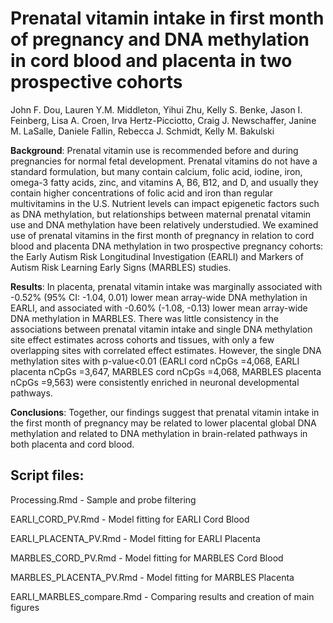 # Prenatal vitamin intake in first month of pregnancy and DNA methylation in cord blood and placenta in two prospective cohorts 

John F. Dou, Lauren Y.M. Middleton, Yihui Zhu, Kelly S. Benke, Jason I. Feinberg, Lisa A. Croen, Irva Hertz-Picciotto, Craig J. Newschaffer, Janine M. LaSalle, Daniele Fallin, Rebecca J. Schmidt, Kelly M. Bakulski

**Background**: Prenatal vitamin use is recommended before and during pregnancies for normal fetal development. Prenatal vitamins do not have a standard formulation, but many contain calcium, folic acid, iodine, iron, omega-3 fatty acids, zinc, and vitamins A, B6, B12, and D, and usually they contain higher concentrations of folic acid and iron than regular multivitamins in the U.S. Nutrient levels can impact epigenetic factors such as DNA methylation, but relationships between maternal prenatal vitamin use and DNA methylation have been relatively understudied. We examined use of prenatal vitamins in the first month of pregnancy in relation to cord blood and placenta DNA methylation in two prospective pregnancy cohorts: the Early Autism Risk Longitudinal Investigation (EARLI) and Markers of Autism Risk Learning Early Signs (MARBLES) studies.

**Results**: In placenta, prenatal vitamin intake was marginally associated with -0.52% (95% CI: -1.04, 0.01) lower mean array-wide DNA methylation in EARLI, and associated with -0.60% (-1.08, -0.13) lower mean array-wide DNA methylation in MARBLES. There was little consistency in the associations between prenatal vitamin intake and single DNA methylation site effect estimates across cohorts and tissues, with only a few overlapping sites with correlated effect estimates. However, the single DNA methylation sites with p-value<0.01 (EARLI cord nCpGs =4,068, EARLI placenta nCpGs =3,647, MARBLES cord nCpGs =4,068, MARBLES placenta nCpGs =9,563) were consistently enriched in neuronal developmental pathways.

**Conclusions**: Together, our findings suggest that prenatal vitamin intake in the first month of pregnancy may be related to lower placental global DNA methylation and related to DNA methylation in brain-related pathways in both placenta and cord blood.



## Script files:

Processing.Rmd - Sample and probe filtering

EARLI_CORD_PV.Rmd - Model fitting for EARLI Cord Blood

EARLI_PLACENTA_PV.Rmd - Model fitting for EARLI Placenta

MARBLES_CORD_PV.Rmd - Model fitting for MARBLES Cord Blood

MARBLES_PLACENTA_PV.Rmd - Model fitting for MARBLES Placenta

EARLI_MARBLES_compare.Rmd - Comparing results and creation of main figures
